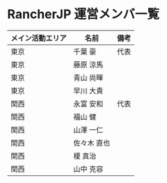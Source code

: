 # RancherJP 運営メンバ一覧

メイン活動エリア | 名前 | 備考
---------|----|---
東京 | 千葉 豪  | 代表
東京 | 藤原 涼馬
東京 | 青山 尚暉
東京 | 早川 大貴
関西 | 永富 安和 | 代表
関西 | 福山 健
関西 | 山澤 一仁
関西 | 佐々木 直也
関西 | 榎 真治
関西 | 山中 克容
